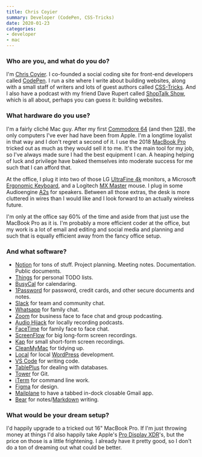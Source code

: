 ```yaml
---
title: Chris Coyier
summary: Developer (CodePen, CSS-Tricks) 
date: 2020-01-23
categories:
- developer
- mac
---
```


### Who are you, and what do you do?

I'm [Chris Coyier](https://chriscoyier.net/ "Chris' website."). I co-founded a social coding site for front-end developers called [CodePen][]. I run a site where I write about building websites, along with a small staff of writers and lots of guest authors called [CSS-Tricks](https://css-tricks.com/ "A website about building websites."). And I also have a podcast with my friend Dave Rupert called [ShopTalk Show](https://shoptalkshow.com/ "A podcast about building websites."), which is all about, perhaps you can guess it: building websites. 

### What hardware do you use?

I'm a fairly cliché Mac guy. After my first [Commodore 64][commodore-64] (and then [128][commodore-128]), the only computers I've ever had have been from Apple. I'm a longtime loyalist in that way and I don't regret a second of it. I use the 2018 [MacBook Pro][macbook-pro] tricked out as much as they would sell it to me. It's the main tool for my job, so I've always made sure I had the best equipment I can. A heaping helping of luck and privilege have baked themselves into moderate success for me such that I can afford that. 

At the office, I plug it into two of those LG [UltraFine 4k][ultrafine-4k] monitors, a Microsoft [Ergonomic Keyboard][sculpt-ergonomic-keyboard], and a Logitech [MX Master][mx-master] mouse. I plug in some Audioengine [A2s][a2-plus] for speakers. Between all those extras, the desk is more cluttered in wires than I would like and I look forward to an actually wireless future.  

I'm only at the office say 60% of the time and aside from that just use the MacBook Pro as it is. I'm probably a more efficient coder at the office, but my work is a lot of email and editing and social media and planning and such that is equally efficient away from the fancy office setup.
 
### And what software?

- [Notion][] for tons of stuff. Project planning. Meeting notes. Documentation. Public documents.
- [Things][] for personal TODO lists.
- [BusyCal][] for calendaring.
- [1Password][] for password, credit cards, and other secure documents and notes.
- [Slack][] for team and community chat.
- [Whatsapp][] for family chat.
- [Zoom][zoom.2] for business face to face chat and group podcasting.
- [Audio Hijack][audio-hijack] for locally recording podcasts.
- [FaceTime][] for family face to face chat.
- [ScreenFlow][] for big long-form screen recordings.
- [Kap][] for small short-form screen recordings.
- [CleanMyMac][] for tidying up.
- [Local][local-by-flywheel] for local [WordPress][] development.
- [VS Code][visual-studio-code] for writing code.
- [TablePlus][] for dealing with databases.
- [Tower][] for Git.
- [iTerm][iterm2] for command line work.
- [Figma][] for design.
- [Mailplane][] to have a tabbed in-dock closable Gmail app.
- [Bear][] for notes/[Markdown][] writing.

### What would be your dream setup?

I'd happily upgrade to a tricked out 16" MacBook Pro. If I'm just throwing money at things I'd also happily take Apple's [Pro Display XDR][pro-display-xdr]'s, but the price on those is a little frightening. I already have it pretty good, so I don't do a ton of dreaming out what could be better.

[1password]: https://1password.com "Password management software for Mac OS X."
[a2-plus]: https://audioengineusa.com/shop/factory-refurbished/a2-powered-speakers-refurbished/ "Desktop speakers."
[audio-hijack]: https://www.rogueamoeba.com/audiohijack/ "Software for recording any audio source on a Mac."
[bear]: http://www.bear-writer.com "A note taking application for macOS."
[busycal]: http://www.busymac.com/busycal/ "Advanced calendar software for Mac OS X."
[cleanmymac]: https://macpaw.com/cleanmymac "Software for removing unwanted files from your Mac."
[codepen]: http://web.archive.org/web/20221226174511/https://codepen.io/ "A web playground for front-end developers."
[commodore-128]: https://en.wikipedia.org/wiki/Commodore_128 "An 8-bit computer."
[commodore-64]: https://en.wikipedia.org/wiki/Commodore_64 "An 8-bit computer."
[facetime]: https://en.wikipedia.org/wiki/FaceTime "Mac and iOS software for easy video chatting."
[figma]: https://www.figma.com/ "A collaborative design prototype service."
[iterm2]: https://iterm2.com/ "An alternative terminal application for macOS."
[kap]: https://getkap.co/ "A screen capture tool."
[local-by-flywheel]: https://localbyflywheel.com/ "A tool for developing WordPress sites locally."
[macbook-pro]: https://www.apple.com/macbook-pro/ "A laptop."
[mailplane]: https://mailplaneapp.com/ "A Mac desktop client for Gmail."
[markdown]: https://daringfireball.net/projects/markdown/ "An email-like format for marking up text."
[mx-master]: https://support.logitech.com/en_us/product/mx-master "A wireless mouse."
[notion]: https://www.notion.so/ "A collaborative wiki service."
[pro-display-xdr]: https://www.apple.com/pro-display-xdr/ "A 32 inch professional monitor."
[screenflow]: http://www.telestream.net/screenflow/overview.htm "A screencasting studio for the Mac."
[sculpt-ergonomic-keyboard]: http://www.microsoft.com/hardware/en-us/b/sculpt-ergonomic-keyboard-for-business/5KV-00001 "An ergonomic keyboard."
[slack]: https://slack.com/ "A collaboration service."
[tableplus]: https://tableplus.io/ "GUI software for working with databases."
[things]: https://culturedcode.com/things/ "A task management application for the Mac."
[tower]: https://www.git-tower.com/ "A Mac GUI for Git."
[ultrafine-4k]: https://www.apple.com/shop/product/HKMY2VC/A/lg-ultrafine-4k-display "A 21.5 inch 4K display."
[visual-studio-code]: https://code.visualstudio.com/ "A development IDE."
[whatsapp]: https://www.whatsapp.com/ "A messaging service."
[wordpress]: https://wordpress.com/ "Weblog publishing software."
[zoom.2]: https://zoom.us "Video conferencing software."
